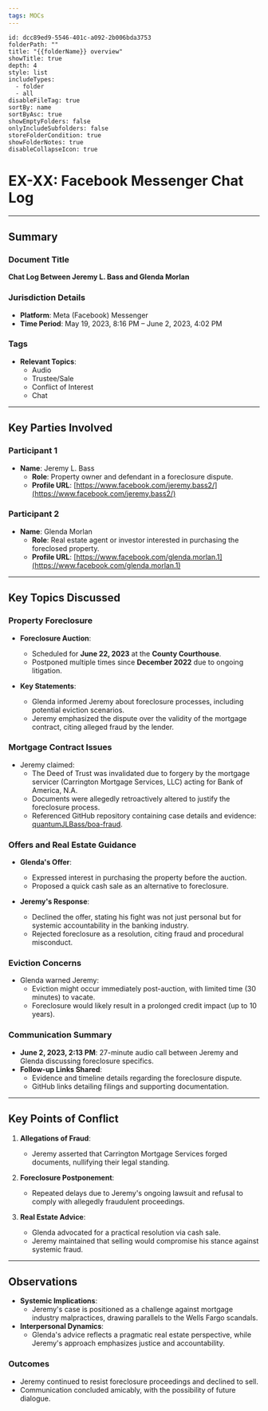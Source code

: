 ```yaml
---
tags: MOCs
---
```

```folder-overview
id: dcc89ed9-5546-401c-a092-2b006bda3753
folderPath: ""
title: "{{folderName}} overview"
showTitle: true
depth: 4
style: list
includeTypes:
  - folder
  - all
disableFileTag: true
sortBy: name
sortByAsc: true
showEmptyFolders: false
onlyIncludeSubfolders: false
storeFolderCondition: true
showFolderNotes: true
disableCollapseIcon: true
```

# EX-XX: Facebook Messenger Chat Log

---

## Summary

### Document Title
**Chat Log Between Jeremy L. Bass and Glenda Morlan**

### Jurisdiction Details
- **Platform**: Meta (Facebook) Messenger
- **Time Period**: May 19, 2023, 8:16 PM – June 2, 2023, 4:02 PM

### Tags
- **Relevant Topics**:
  - Audio
  - Trustee/Sale
  - Conflict of Interest
  - Chat

---

## Key Parties Involved

### Participant 1
- **Name**: Jeremy L. Bass
  - **Role**: Property owner and defendant in a foreclosure dispute.
  - **Profile URL**: [https://www.facebook.com/jeremy.bass2/](https://www.facebook.com/jeremy.bass2/)

### Participant 2
- **Name**: Glenda Morlan
  - **Role**: Real estate agent or investor interested in purchasing the foreclosed property.
  - **Profile URL**: [https://www.facebook.com/glenda.morlan.1](https://www.facebook.com/glenda.morlan.1)

---

## Key Topics Discussed

### Property Foreclosure
- **Foreclosure Auction**:
  - Scheduled for **June 22, 2023** at the **County Courthouse**.
  - Postponed multiple times since **December 2022** due to ongoing litigation.

- **Key Statements**:
  - Glenda informed Jeremy about foreclosure processes, including potential eviction scenarios.
  - Jeremy emphasized the dispute over the validity of the mortgage contract, citing alleged fraud by the lender.

### Mortgage Contract Issues
- Jeremy claimed:
  - The Deed of Trust was invalidated due to forgery by the mortgage servicer (Carrington Mortgage Services, LLC) acting for Bank of America, N.A.
  - Documents were allegedly retroactively altered to justify the foreclosure process.
  - Referenced GitHub repository containing case details and evidence: [quantumJLBass/boa-fraud](https://github.com/quantumJLBass/boa-fraud).

### Offers and Real Estate Guidance
- **Glenda's Offer**:
  - Expressed interest in purchasing the property before the auction.
  - Proposed a quick cash sale as an alternative to foreclosure.

- **Jeremy's Response**:
  - Declined the offer, stating his fight was not just personal but for systemic accountability in the banking industry.
  - Rejected foreclosure as a resolution, citing fraud and procedural misconduct.

### Eviction Concerns
- Glenda warned Jeremy:
  - Eviction might occur immediately post-auction, with limited time (30 minutes) to vacate.
  - Foreclosure would likely result in a prolonged credit impact (up to 10 years).

### Communication Summary
- **June 2, 2023, 2:13 PM**: 27-minute audio call between Jeremy and Glenda discussing foreclosure specifics.
- **Follow-up Links Shared**:
  - Evidence and timeline details regarding the foreclosure dispute.
  - GitHub links detailing filings and supporting documentation.

---

## Key Points of Conflict

1. **Allegations of Fraud**:
   - Jeremy asserted that Carrington Mortgage Services forged documents, nullifying their legal standing.
   
2. **Foreclosure Postponement**:
   - Repeated delays due to Jeremy's ongoing lawsuit and refusal to comply with allegedly fraudulent proceedings.

3. **Real Estate Advice**:
   - Glenda advocated for a practical resolution via cash sale.
   - Jeremy maintained that selling would compromise his stance against systemic fraud.

---

## Observations

- **Systemic Implications**:
  - Jeremy's case is positioned as a challenge against mortgage industry malpractices, drawing parallels to the Wells Fargo scandals.
- **Interpersonal Dynamics**:
  - Glenda's advice reflects a pragmatic real estate perspective, while Jeremy's approach emphasizes justice and accountability.

### Outcomes
- Jeremy continued to resist foreclosure proceedings and declined to sell.
- Communication concluded amicably, with the possibility of future dialogue.




